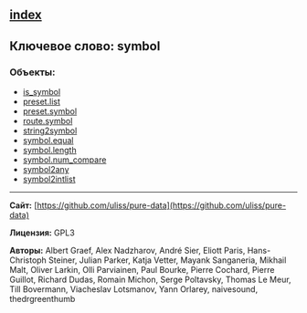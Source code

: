 [index](../index.html)
---

## Ключевое слово: symbol

### Объекты:
* [is_symbol](../is_symbol.html)
* [preset.list](../preset.list.html)
* [preset.symbol](../preset.symbol.html)
* [route.symbol](../route.symbol.html)
* [string2symbol](../string2symbol.html)
* [symbol.equal](../symbol.equal.html)
* [symbol.length](../symbol.length.html)
* [symbol.num_compare](../symbol.num_compare.html)
* [symbol2any](../symbol2any.html)
* [symbol2intlist](../symbol2intlist.html)

---
**Сайт:** [https://github.com/uliss/pure-data](https://github.com/uliss/pure-data)

**Лицензия:** GPL3

**Авторы:** Albert Graef, Alex Nadzharov, André Sier, Eliott Paris, Hans-Christoph Steiner, Julian Parker, Katja Vetter, Mayank Sanganeria, Mikhail Malt, Oliver Larkin, Olli Parviainen, Paul Bourke, Pierre Cochard, Pierre Guillot, Richard Dudas, Romain Michon, Serge Poltavsky, Thomas Le Meur, Till Bovermann, Viacheslav Lotsmanov, Yann Orlarey, naivesound, thedrgreenthumb

